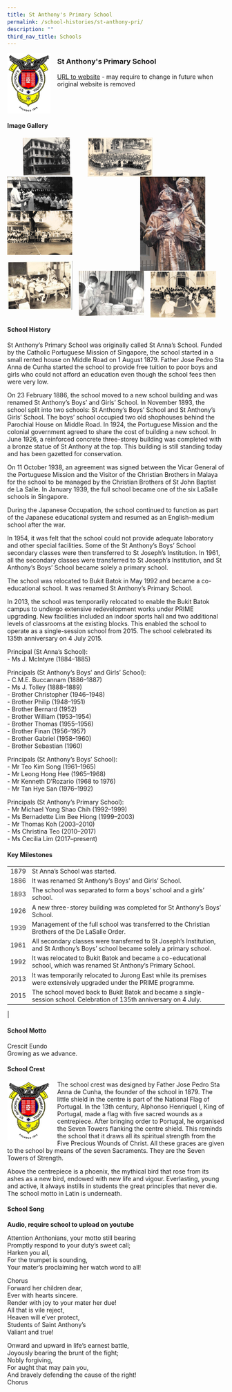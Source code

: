 ```yaml
---
title: St Anthony's Primary School
permalink: /school-histories/st-anthony-pri/
description: ""
third_nav_title: Schools
---
```

<img src="/images/stanthonypri1.jpg" style="width:20%;margin-right:15px;" align = "left">

### **St Anthony's Primary School**
[URL to website](https://stanthonyspri.moe.edu.sg/) - may require to change in future when original website is removed

<br clear="left">

#### **Image Gallery**

<p><a href="https://staging.d1yxymztqoj7qn.amplifyapp.com/images/stanthonypri2.jpg">  
<img src="/images/stanthonypri2.jpg" style="width:22%;margin-right:40px;margin-left:35px;" align = "left">
</a></p>

<p><a href="https://staging.d1yxymztqoj7qn.amplifyapp.com/images/stanthonypri3.jpg">  
<img src="/images/stanthonypri3.jpg" style="width:30%;margin-right:15px;" align = "left">
</a></p>

<p><a href="https://staging.d1yxymztqoj7qn.amplifyapp.com/images/stanthonypri4.jpg">  
<img src="/images/stanthonypri4.jpg" style="width:30%;margin-right:45px;" align = "right">
</a></p>

<p><a href="https://staging.d1yxymztqoj7qn.amplifyapp.com/images/stanthonypri5.jpg">  
<img src="/images/stanthonypri5.jpg" style="width:30%;margin-right:15px;" align = "left">
</a></p>

<p><a href="https://staging.d1yxymztqoj7qn.amplifyapp.com/images/stanthonypri6.jpg">  
<img src="/images/stanthonypri6.jpg" style="width:30%;margin-right:15px;" align = "left">
</a></p>

<br clear="left">

<p><a href="https://staging.d1yxymztqoj7qn.amplifyapp.com/images/stanthonypri7.jpg">  
<img src="/images/stanthonypri7.jpg" style="width:30%;margin-right:15px;" align = "left">
</a></p>

<p><a href="https://staging.d1yxymztqoj7qn.amplifyapp.com/images/stanthonypri8.jpg">  
<img src="/images/stanthonypri8.jpg" style="width:30%;margin-right:15px;" align = "left">
</a></p>

<p><a href="https://staging.d1yxymztqoj7qn.amplifyapp.com/images/stanthonypri9.jpg">  
<img src="/images/stanthonypri9.jpg" style="width:30%;margin-right:15px;" align = "left">
</a></p>

<br clear="left">

#### **School History**
St Anthony’s Primary School was originally called St Anna’s School. Funded by the Catholic Portuguese Mission of Singapore, the school started in a small rented house on Middle Road on 1 August 1879. Father Jose Pedro Sta Anna de Cunha started the school to provide free tuition to poor boys and girls who could not afford an education even though the school fees then were very low.

On 23 February 1886, the school moved to a new school building and was renamed St Anthony’s Boys’ and Girls’ School. In November 1893, the school split into two schools: St Anthony’s Boys’ School and St Anthony’s Girls’ School. The boys’ school occupied two old shophouses behind the Parochial House on Middle Road. In 1924, the Portuguese Mission and the colonial government agreed to share the cost of building a new school. In June 1926, a reinforced concrete three-storey building was completed with a bronze statue of St Anthony at the top. This building is still standing today and has been gazetted for conservation.

On 11 October 1938, an agreement was signed between the Vicar General of the Portuguese Mission and the Visitor of the Christian Brothers in Malaya for the school to be managed by the Christian Brothers of St John Baptist de La Salle. In January 1939, the full school became one of the six LaSalle schools in Singapore.  
  
During the Japanese Occupation, the school continued to function as part of the Japanese educational system and resumed as an English-medium school after the war.  
  
In 1954, it was felt that the school could not provide adequate laboratory and other special facilities. Some of the St Anthony’s Boys’ School secondary classes were then transferred to St Joseph’s Institution. In 1961, all the secondary classes were transferred to St Joseph’s Institution, and St Anthony’s Boys’ School became solely a primary school.

The school was relocated to Bukit Batok in May 1992 and became a co-educational school. It was renamed St Anthony’s Primary School.

In 2013, the school was temporarily relocated to enable the Bukit Batok campus to undergo extensive redevelopment works under PRIME upgrading. New facilities included an indoor sports hall and two additional levels of classrooms at the existing blocks. This enabled the school to operate as a single-session school from 2015. The school celebrated its 135th anniversary on 4 July 2015.

Principal (St Anna’s School):<br>
\- Ms J. McIntyre (1884–1885)

Principals (St Anthony’s Boys’ and Girls’ School):<br>
\- C.M.E. Buccannam (1886–1887)<br>
\- Ms J. Tolley (1888–1889)<br>
\- Brother Christopher (1946–1948)<br>
\- Brother Philip (1948–1951)<br>
\- Brother Bernard (1952)<br>
\- Brother William (1953–1954)<br>
\- Brother Thomas (1955–1956)<br>
\- Brother Finan (1956–1957)<br>
\- Brother Gabriel (1958–1960)<br>
\- Brother Sebastian (1960)

Principals (St Anthony’s Boys’ School):<br>
\- Mr Teo Kim Song (1961–1965)<br>
\- Mr Leong Hong Hee (1965–1968)<br>
\- Mr Kenneth D’Rozario (1968 to 1976)<br>
\- Mr Tan Hye San (1976–1992)

Principals (St Anthony’s Primary School):<br>
\- Mr Michael Yong Shao Chih (1992–1999)<br>
\- Ms Bernadette Lim Bee Hiong (1999–2003)<br>
\- Mr Thomas Koh (2003–2010)<br>
\- Ms Christina Teo (2010–2017)<br>
\- Ms Cecilia Lim (2017–present)

#### **Key Milestones**

|  |  |
|:---:|---|
| 1879 | St Anna’s School was started. |
| 1886 | It was renamed St Anthony’s Boys’ and Girls’ School. |
| 1893 | The school was separated to form a boys’ school and a girls’ school. |
| 1926 | A new three-storey building was completed for St Anthony’s Boys’ School. |
| 1939 | Management of the full school was transferred to the Christian Brothers of the De LaSalle Order. |
| 1961 | All secondary classes were transferred to St Joseph’s Institution, and St Anthony’s Boys’ school became solely a primary school. |
| 1992 | It was relocated to Bukit Batok and became a co-educational school, which was renamed St Anthony’s Primary School. |
| 2013 | It was temporarily relocated to Jurong East while its premises were extensively upgraded under the PRIME programme. |
| 2015 | The school moved back to Bukit Batok and became a single-session school. Celebration of 135th anniversary on 4 July. |
|

#### **School Motto**
Crescit Eundo<br>
Growing as we advance.

#### **School Crest**
<img src="/images/stanthonypri1.jpg" style="width:20%;margin-right:15px;" align = "left">

The school crest was designed by Father Jose Pedro Sta Anna de Cunha, the founder of the school in 1879. The little shield in the centre is part of the National Flag of Portugal. In the 13th century, Alphonso Henriquel I, King of Portugal, made a flag with five sacred wounds as a centrepiece. After bringing order to Portugal, he organised the Seven Towers flanking the centre shield. This reminds the school that it draws all its spiritual strength from the Five Precious Wounds of Christ. All these graces are given to the school by means of the seven Sacraments. They are the Seven Towers of Strength.  
  
Above the centrepiece is a phoenix, the mythical bird that rose from its ashes as a new bird, endowed with new life and vigour. Everlasting, young and active, it always instills in students the great principles that never die. The school motto in Latin is underneath.

#### **School Song**
**Audio, require school to upload on youtube**

Attention Anthonians, your motto still bearing<br>
Promptly respond to your duty’s sweet call;<br>
Harken you all,<br>
For the trumpet is sounding,<br>
Your mater’s proclaiming her watch word to all!

Chorus<br>
Forward her children dear,<br>
Ever with hearts sincere.<br>
Render with joy to your mater her due!<br>
All that is vile reject,<br>
Heaven will e’ver protect,<br>
Students of Saint Anthony’s<br>
Valiant and true!

Onward and upward in life’s earnest battle,<br>
Joyously bearing the brunt of the fight;<br>
Nobly forgiving,<br>
For aught that may pain you,<br>
And bravely defending the cause of the right!<br>
Chorus